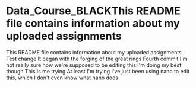 # Data_Course_BLACKThis README file contains information about my uploaded assignments
This README file contains information about my uploaded assignments
Test change
It began with the forging of the great rings
Fourth commit
I'm not really sure how we're supposed to be editing this
I'm doing my best though
This is me trying
At least I'm trying
I've just been using nano to edit this, which I don't even know what nano does

